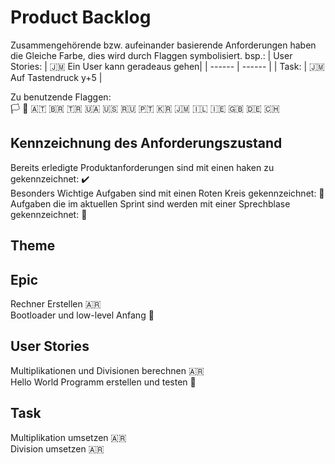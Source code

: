 # Product Backlog
Zusammengehörende bzw. aufeinander basierende Anforderungen haben die Gleiche Farbe, dies wird durch Flaggen symbolisiert.
bsp.:
| User Stories: | 🇯🇲 Ein User kann geradeaus gehen|
| ------ | ------ |
| Task:  | 🇯🇲 Auf Tastendruck y+5 |

Zu benutzende Flaggen: <br/>
🏳️ 🏴 🇦🇹 🇧🇷 🇹🇷 🇺🇦 🇺🇸 🇷🇺 🇵🇹 🇰🇷 🇯🇲 🇮🇱 🇮🇪 🇬🇧 🇩🇪 🇨🇭  <br/>

## Kennzeichnung des Anforderungszustand
Bereits erledigte Produktanforderungen sind mit einen haken zu gekennzeichnet: ✔️  <br/>
Besonders Wichtige Aufgaben sind mit einen Roten Kreis gekennzeichnet: 🛑 <br/>
Aufgaben die im aktuellen Sprint sind werden mit einer Sprechblase gekennzeichnet: 💬




## Theme

## Epic
Rechner Erstellen 🇦🇷 </br>
Bootloader und low-level Anfang 🏴 </br>
## User Stories
Multiplikationen und Divisionen berechnen 🇦🇷 </br>
Hello World Programm erstellen und testen 🏴</br> 
## Task
Multiplikation umsetzen 🇦🇷 </br>
Division umsetzen 🇦🇷 </br>
